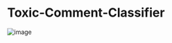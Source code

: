 # Toxic-Comment-Classifier
![image](https://github.com/user-attachments/assets/8068ef2e-6520-46f9-91c9-77faa0b63282)
